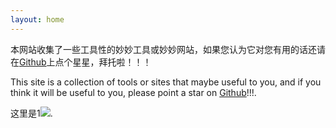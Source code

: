```yaml
---
layout: home
---
```


本网站收集了一些工具性的妙妙工具或妙妙网站，如果您认为它对您有用的话还请在[Github](https://github.com/huaaorain/huaaorain.github.io)上点个星星，拜托啦！！！<br>

This site is a collection of tools or sites that maybe useful to you, and if you think it will be useful to you, please point a star on [Github](https://github.com/huaaorain/huaaorain.github.io)!!!.

这里是1[![](https://img.shields.io/github/stars/huaaorain/huaaorain.github.io?style=social&label=Code+Stars)](https://github.com/huaaorain/huaaorain.github.io).